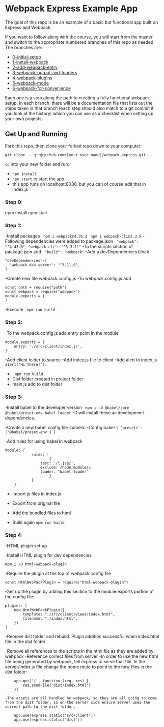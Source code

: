 # Webpack Express Example App

The goal of this repo is be an example of a basic but functional app built on Express and Webpack.

If you want to follow along with the course, you will start from the master and switch to the appropriate numbered branches of this repo as needed. The branches are:
- [0-initial-setup](https://github.com/udacity/fend-webpack-content/tree/0-initial-setup)
- [1-install-webpack](https://github.com/udacity/fend-webpack-content/tree/1-install-webpack)
- [2-add-webpack-entry](https://github.com/udacity/fend-webpack-content/tree/2-add-webpack-entry)
- [3-webpack-output-and-loaders](https://github.com/udacity/fend-webpack-content/tree/3-webpack-output-and-loaders)
- [4-webpack-plugins](https://github.com/udacity/fend-webpack-content/tree/4-webpack-plugins)
- [5-webpack-mode](https://github.com/udacity/fend-webpack-content/tree/5-webpack-mode)
- [6-webpack-for-convenience](https://github.com/udacity/fend-webpack-content/tree/6-webpack-for-convenience)

Each one is a step along the path to creating a fully functional webpack setup. In each branch, there will be a documentation file that lists out the steps taken in that branch (each step should also match to a git commit if you look at the history) which you can use as a checklist when setting up your own projects.

## Get Up and Running

Fork this repo, then clone your forked repo down to your computer:

```
git clone -- git@github.com:[your-user-name]/webpack-express.git --
```

`cd` into your new folder and run:
- ```npm install```
- ```npm start``` to start the app
- this app runs on localhost:8080, but you can of course edit that in index.js

### Step 0:
npm install
npm start

### Step 1:
-Install packages
``` npm i webpack@4.35.3```
``` npm i webpack-cli@3.3.5```
-Following dependencies were added to package.json
``` "webpack": "^4.43.0",```
``` "webpack-cli": "^3.3.11" ```
-To the scripts section of package.json add
```  "build": "webpack" ```
-Add a devDependencies block
```
"devDependencies":{
  "webpack-dev-server": "^3.11.0",
}
```
-Create new file webpack.config.js
-To webpack.config.js add
```
const path = require("path")
const webpack = require("webpack")
module.exports = {
}
```
-Execute
``` npm run build```

### Step 2:
-To the webpack.config.js add entry point in the module
```
module.exports = {
	entry: './src/client/index.js',
}
```
-Add client folder to source
-Add index.js file to client
-Add alert to index.js
``` alert('Hi there!');```
- ``` npm run build```
- Dist folder created in project folder
- main.js add to dist folder


### Step 3:
-Install babel to the developer version
``` npm i -D @babel/core @babel/preset-env babel-loader```
	-D will install these as development dependencies.

-Create a new babel config file .babelrc
-Config babel
``` { ‘presets’: ['@babel/preset-env'] } ```

-Add rules for using babel in webpack
```
module: {
            rules: [
                    {
                test: '/\.js$/',
                exclude: /node_modules/,
                loader: "babel-loader"
                    }
            ]
    }
```

- Import js files in index.js
- Export from original file

- Add the bundled files to html

- Build again
``` npm run build ```

### Step 4:
-HTML plugin set up

-Install HTML plugin for dev dependencies
```
npm i -D html-webpack-plugin
```
-Require the plugin at the top of webpack config file
```
const HtmlWebPackPlugin = require("html-webpack-plugin")
```
-Set up the plugin by adding this section to the module.exports portion of the config file:
```
plugins: [
    new HtmlWebPackPlugin({
        template: "./src/client/views/index.html",
        filename: "./index.html",
    })
]
```

-Remove dist folder and rebuild.
Plugin addition successful when index.html file in the dist folder

-Remove all references to the scripts in the html file as they are added by webpack
-Reference correct files from server
	-In order to use the new html file being generated by webpack, tell express to serve that file. In the server/index.js file change the home route to point to the new files in the dist folder:
```
	app.get('/', function (req, res) {
	    res.sendFile('dist/index.html')
	})
```
	-The assets are all handled by webpack, so they are all going to come from the dist folder, so on the server side ensure server uses the correct path to the dist folder.
```
	app.use(express.static('src/client'))
	app.use(express.static('dist'))
```

